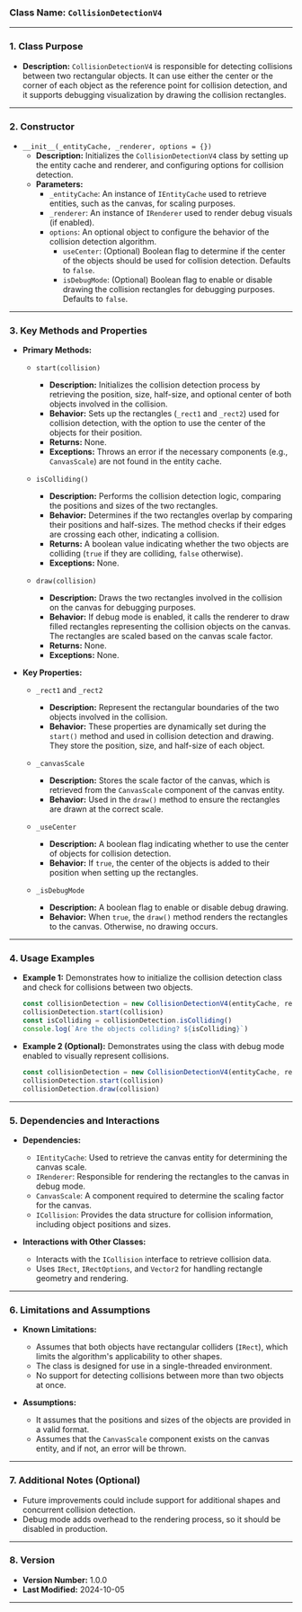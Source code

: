 ### **Class Name:** `CollisionDetectionV4`

---

### **1. Class Purpose**
- **Description:**
  `CollisionDetectionV4` is responsible for detecting collisions between two rectangular objects. It can use either the center or the corner of each object as the reference point for collision detection, and it supports debugging visualization by drawing the collision rectangles.

---

### **2. Constructor**
- `__init__(_entityCache, _renderer, options = {})`
    - **Description:** Initializes the `CollisionDetectionV4` class by setting up the entity cache and renderer, and configuring options for collision detection.
    - **Parameters:**
        - `_entityCache`: An instance of `IEntityCache` used to retrieve entities, such as the canvas, for scaling purposes.
        - `_renderer`: An instance of `IRenderer` used to render debug visuals (if enabled).
        - `options`: An optional object to configure the behavior of the collision detection algorithm.
            - `useCenter`: (Optional) Boolean flag to determine if the center of the objects should be used for collision detection. Defaults to `false`.
            - `isDebugMode`: (Optional) Boolean flag to enable or disable drawing the collision rectangles for debugging purposes. Defaults to `false`.

---

### **3. Key Methods and Properties**

- **Primary Methods:**

  - `start(collision)`
    - **Description:** Initializes the collision detection process by retrieving the position, size, half-size, and optional center of both objects involved in the collision.
    - **Behavior:** Sets up the rectangles (`_rect1` and `_rect2`) used for collision detection, with the option to use the center of the objects for their position.
    - **Returns:** None.
    - **Exceptions:** Throws an error if the necessary components (e.g., `CanvasScale`) are not found in the entity cache.

  - `isColliding()`
    - **Description:** Performs the collision detection logic, comparing the positions and sizes of the two rectangles.
    - **Behavior:** Determines if the two rectangles overlap by comparing their positions and half-sizes. The method checks if their edges are crossing each other, indicating a collision.
    - **Returns:** A boolean value indicating whether the two objects are colliding (`true` if they are colliding, `false` otherwise).
    - **Exceptions:** None.

  - `draw(collision)`
    - **Description:** Draws the two rectangles involved in the collision on the canvas for debugging purposes.
    - **Behavior:** If debug mode is enabled, it calls the renderer to draw filled rectangles representing the collision objects on the canvas. The rectangles are scaled based on the canvas scale factor.
    - **Returns:** None.
    - **Exceptions:** None.

- **Key Properties:**

  - `_rect1` and `_rect2`
    - **Description:** Represent the rectangular boundaries of the two objects involved in the collision.
    - **Behavior:** These properties are dynamically set during the `start()` method and used in collision detection and drawing. They store the position, size, and half-size of each object.

  - `_canvasScale`
    - **Description:** Stores the scale factor of the canvas, which is retrieved from the `CanvasScale` component of the canvas entity.
    - **Behavior:** Used in the `draw()` method to ensure the rectangles are drawn at the correct scale.

  - `_useCenter`
    - **Description:** A boolean flag indicating whether to use the center of objects for collision detection.
    - **Behavior:** If `true`, the center of the objects is added to their position when setting up the rectangles.

  - `_isDebugMode`
    - **Description:** A boolean flag to enable or disable debug drawing.
    - **Behavior:** When `true`, the `draw()` method renders the rectangles to the canvas. Otherwise, no drawing occurs.

---

### **4. Usage Examples**

- **Example 1:**
  Demonstrates how to initialize the collision detection class and check for collisions between two objects.

    ```typescript
    const collisionDetection = new CollisionDetectionV4(entityCache, renderer, { useCenter: true, isDebugMode: true })
    collisionDetection.start(collision)
    const isColliding = collisionDetection.isColliding()
    console.log(`Are the objects colliding? ${isColliding}`)
    ```

- **Example 2 (Optional):**
  Demonstrates using the class with debug mode enabled to visually represent collisions.

    ```typescript
    const collisionDetection = new CollisionDetectionV4(entityCache, renderer, { isDebugMode: true })
    collisionDetection.start(collision)
    collisionDetection.draw(collision)
    ```

---

### **5. Dependencies and Interactions**

- **Dependencies:**
  - `IEntityCache`: Used to retrieve the canvas entity for determining the canvas scale.
  - `IRenderer`: Responsible for rendering the rectangles to the canvas in debug mode.
  - `CanvasScale`: A component required to determine the scaling factor for the canvas.
  - `ICollision`: Provides the data structure for collision information, including object positions and sizes.

- **Interactions with Other Classes:**
  - Interacts with the `ICollision` interface to retrieve collision data.
  - Uses `IRect`, `IRectOptions`, and `Vector2` for handling rectangle geometry and rendering.

---

### **6. Limitations and Assumptions**
- **Known Limitations:**
  - Assumes that both objects have rectangular colliders (`IRect`), which limits the algorithm's applicability to other shapes.
  - The class is designed for use in a single-threaded environment.
  - No support for detecting collisions between more than two objects at once.

- **Assumptions:**
  - It assumes that the positions and sizes of the objects are provided in a valid format.
  - Assumes that the `CanvasScale` component exists on the canvas entity, and if not, an error will be thrown.

---

### **7. Additional Notes (Optional)**
- Future improvements could include support for additional shapes and concurrent collision detection.
- Debug mode adds overhead to the rendering process, so it should be disabled in production.

---

### **8. Version**
- **Version Number:** 1.0.0
- **Last Modified:** 2024-10-05

---